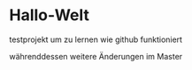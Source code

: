 # Hallo-Welt
testprojekt um zu lernen wie github funktioniert



währenddessen weitere Änderungen im Master
